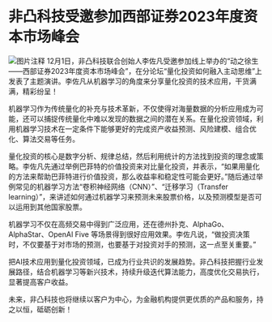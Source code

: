 # 非凸科技受邀参加西部证券2023年度资本市场峰会

![图片注释](http://storage-uqer.datayes.com/6245aa787bf0370166768fd0/87849656-720a-11ed-9748-0242ac140002)
12月1日，非凸科技联合创始人李佐凡受邀参加线上举办的“动之徐生——西部证券2023年度资本市场峰会”，在分论坛“量化投资如何融入主动思维”上发表了主题演讲。李佐凡从机器学习的角度来分享量化投资的技术应用，干货满满，精彩纷呈！

机器学习作为传统量化的补充与技术革新，不仅使得对海量数据的分析应用成为可能，还可以捕捉传统量化中难以发现的数据之间的潜在关系。在量化投资领域，利用机器学习技术在一定条件下能够更好的完成资产收益预测、风险建模、组合优化、算法交易等任务。

量化投资的核心是数字分析、规律总结，然后利用统计的方法找到投资的理念或策略。李佐凡先通过举例巴菲特的价值投资来对比量化投资，并表示，“如果用量化的方法来帮助巴菲特进行价值投资，那么收益率和稳定性可能会更好。”随后通过举例常见的机器学习方法“卷积神经网络（CNN）”、“迁移学习（Transfer learning）”，来讲述如何通过机器学习来预测未来股票价格，以及预测模型是否可以运用到其他国家股票。

机器学习不仅在高频交易中得到广泛应用，还在德州扑克、AlphaGo、AlphaStar、OpenAI Five 等场景得到很好应用效果。李佐凡说，“做投资决策时，不仅要基于对市场的预测，也要基于对投资对手的预测，这一点至关重要。”

把AI技术应用到量化投资领域，已成为行业共识的发展趋势。非凸科技把握行业发展路径，结合机器学习等新兴技术，持续升级迭代算法能力，高度优化交易执行，显著提高客户收益。

未来，非凸科技也将继续以客户为中心，为金融机构提供更优质的产品和服务，持之以恒，砥砺创新！

